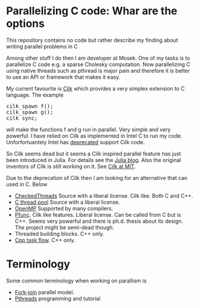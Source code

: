 # Parallelizing C code: Whar are the options

This repository contains no code but rather describe my finding about writing parallel problems in C

Among other stuff I do then I am developer at Mosek. One of my tasks is to parallelize C code e.g. a sparse Cholesky computation.
Now parallelizing C using native threads such as pthread is major pain and therefore it is better to use an API or framework that makes it easy.

My current favourite is [Cilk](https://www.cilkplus.org/) which provides a very simplex extension to C language. The example
<pre>
cilk_spawn f();
cilk_spawn g();
cilk sync;
</pre>
will make the functions f and g run in parallel. Very simple and very powerful. I have relied on Cilk as implemented in Intel C to run my code. Unforfortuantely Intel has [deprecated](https://software.intel.com/en-us/forums/intel-cilk-plus/topic/745556) support Cilk code.

So Cilk seems dead but it seems a Cilk inspired parallel feature has just been introduced in Julia. For details see the [Julia blog](https://julialang.org/blog/2019/07/multithreading). Also the original inventors of Cilk is still working on it. See [Cilk at MIT](http://cilk.mit.edu).

Due to the deprecation of Cilk then I am looking for an alternative that can used in C. Below 

* [CheckedThreads](https://github.com/yosefk/checkedthreads)  Source with a liberal license. Cilk like. Both C and C++.
* [C thread pool](https://github.com/Pithikos/C-Thread-Pool)  Source with a liberal license.
* [OpenMP](openmp.org) Supported by many compilers.
* [Pfunc](https://projects.coin-or.org/PFunc). Cilk like features. Liberal license. Can be called from C but is C++. Seems very powerful and there is ph.d. thesis about its design. The project might be semi-dead though.
* Threaded building blocks. C++ only.
* [Cpp task flow](https://github.com/cpp-taskflow/cpp-taskflow). C++ only.

# Terminology

Some common terminology when working on parallism is

* [Fork-join](http://en.wikipedia.org/wiki/Fork%E2%80%93join_model) parallel model.
* [Pthreads](http://dreamrunner.org/wiki/public_html/Books%20Review/Pthreads%20Programming/Pthreads%20Programming.html) programming and tutorial
